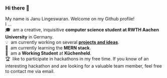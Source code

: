 ### Hi there 👋
My name is Janu Lingeswaran. Welcome on my Github profile!  
I ...  
:mortar_board:&nbsp;&nbsp;am a creative, inquisitive **computer science student at RWTH Aachen University** in Germany.  
:bulb:&nbsp;&nbsp;am currently working on several [**projects and ideas**](Janus_Projects.md).  
:seedling:&nbsp;&nbsp;am currently learning the **MERN stack**.  
:briefcase:&nbsp;&nbsp;am a **Working Student** at **Küchenheld**.  
:trophy:&nbsp;&nbsp;like to participate in hackathons in my free time. If you know of an interesting hackathon and are looking for a valuable team member, feel free to contact me via email.  

<!--
Besides being a **working student** at **Küchenheld**, I am currently working on the following projects and ideas:

- :revolving_hearts: :globe_with_meridians: &nbsp; Dating apps for ethnic diasporas and the special needs of them
- :book: :iphone: &nbsp; An app for bookworms, authors and those who want to become one in the guise of a social media platform
- :computer: :soccer: &nbsp; Web scraping + data analysis, especially in soccer
- :video_game: :muscle: &nbsp; Gamification in the area of learning + fitness

I am also working on other exciting projects which I will add here as soon as they become more concrete.



**EinGuterWaran/EinGuterWaran** is a ✨ _special_ ✨ repository because its `README.md` (this file) appears on your GitHub profile.

Here are some ideas to get you started:

- 🔭 I’m currently working on ...
- 🌱 I’m currently learning ...
- 👯 I’m looking to collaborate on ...
- 🤔 I’m looking for help with ...
- 💬 Ask me about ...
- 📫 How to reach me: ...
- 😄 Pronouns: ...
- ⚡ Fun fact: ...
-->
